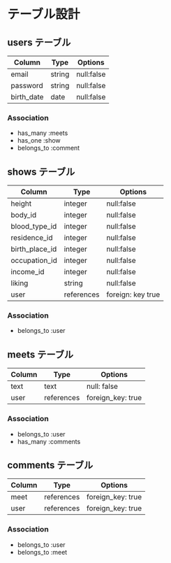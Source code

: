 # テーブル設計
## users テーブル
| Column              | Type      | Options     |
| ------------------  | ------    | ----------- |
| email               | string    | null:false  |
| password            | string    | null:false  |
| birth_date          | date      | null:false  |

### Association
- has_many :meets
- has_one :show
- belongs_to :comment

## shows テーブル
| Column                 | Type      | Options      |
| ---------------------  | ------    | -----------  |
| height                 | integer   | null:false   |
| body_id                | integer   | null:false   |
| blood_type_id          | integer   | null:false   |
| residence_id           | integer   | null:false   |
| birth_place_id         | integer   | null:false   |
| occupation_id          | integer   | null:false   |
| income_id              | integer   | null:false   | 
| liking                 | string    | null:false   |
| user                   | references| foreign: key true|

### Association
- belongs_to :user


## meets テーブル
| Column                 | Type       | Options            |
| ---------------------- | ------     | -------------------|
| text                   | text       | null: false        |
| user                   | references | foreign_key: true  |

### Association
- belongs_to :user
- has_many   :comments 

## comments テーブル
| Column     | Type          | Options           |
| -----------| ----------    | ----------------- |
| meet       | references    | foreign_key: true |
| user       | references    | foreign_key: true |
 
### Association
 
- belongs_to :user
- belongs_to :meet



